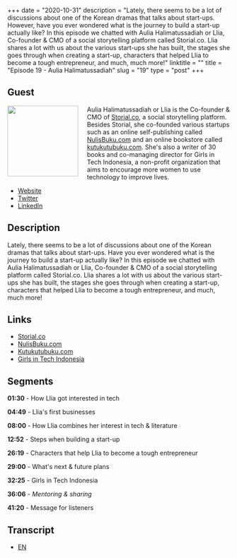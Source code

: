 +++
date = "2020-10-31"
description = "Lately, there seems to be a lot of discussions about one of the Korean dramas that talks about start-ups. However, have you ever wondered what is the journey to build a start-up actually like? In this episode we chatted with Aulia Halimatussadiah or Llia, Co-founder & CMO of a social storytelling platform called Storial.co. Llia shares a lot with us about the various start-ups she has built, the stages she goes through when creating a start-up, characters that helped Llia to become a tough entrepreneur, and much, much more!"
linktitle = ""
title = "Episode 19 - Aulia Halimatussadiah"
slug = "19"
type = "post"
+++

## Guest

<img style="float: left; width: 160px; margin-right: 20px;" src="/img/ep19.jpg">

Aulia Halimatussadiah or Llia is the Co-founder & CMO of [Storial.co](https://storial.co), a social storytelling platform. Besides Storial, she co-founded various startups such as an online self-publishing called [NulisBuku.com](https://nulisbuku.com) and an online bookstore called [kutukutubuku.com](https://kutukutubuku.com). She's also a writer of 30 books and co-managing director for Girls in Tech Indonesia, a non-profit organization that aims to encourage more women to use technology to improve lives.

- [Website](https://salsabeela.com)
- [Twitter](https://twitter.com/salsabeela)
- [LinkedIn](https://www.linkedin.com/in/salsabeela/)

## Description

Lately, there seems to be a lot of discussions about one of the Korean dramas that talks about start-ups. Have you ever wondered what is the journey to build a start-up actually like? In this episode we chatted with Aulia Halimatussadiah or Llia, Co-founder & CMO of a social storytelling platform called Storial.co. Llia shares a lot with us about the various start-ups she has built, the stages she goes through when creating a start-up, characters that helped Llia to become a tough entrepreneur, and much, much more!

<div class="audioplayer">
    <audio>
        <source src="https://anchor.fm/s/9cae1b8/podcast/play/22233977/https%3A%2F%2Fd3ctxlq1ktw2nl.cloudfront.net%2Fstaging%2F2020-10-7%2F2be9dbf9-00b2-ab64-6def-e8f6a64c0e71.mp3" rel="preload" as="audio">
    </audio>
</div>

## Links

- [Storial.co](http://storial.co)
- [NulisBuku.com](https://www.nulisbuku.com/)
- [Kutukutubuku.com](https://kutukutubuku.com/)
- [Girls in Tech Indonesia](https://indonesia.girlsintech.org/)

## Segments

**01:30** - How Llia got interested in tech

**04:49** - Llia's first businesses

**08:00** - How Llia combines her interest in tech & literature

**12:52** - Steps when building a start-up

**26:19** - Characters that help Llia to become a tough entrepreneur

**29:00** - What's next & future plans

**32:25** - Girls in Tech Indonesia

**36:06** - _Mentoring & sharing_

**41:20** - Message for listeners

## Transcript

- [EN](transcript)
